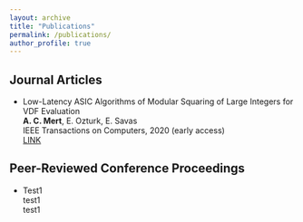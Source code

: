 ```yaml
---
layout: archive
title: "Publications"
permalink: /publications/
author_profile: true
---
```


## Journal Articles  

* Low-Latency ASIC Algorithms of Modular Squaring of Large Integers for VDF Evaluation  
  <b>A. C. Mert</b>, E. Ozturk, E. Savas   
  <it>IEEE Transactions on Computers, 2020 (early access)</it>  
  <a href="https://ieeexplore.ieee.org/document/9289016">LINK</a> 


## Peer-Reviewed Conference Proceedings


* Test1  
   test1  
   test1  



